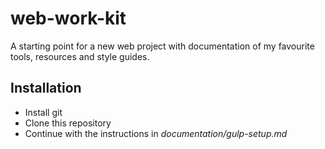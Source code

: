 # web-work-kit

A starting point for a new web project with documentation of my favourite tools, resources and style guides.


## Installation

-	Install git
-	Clone this repository
-	Continue with the instructions in _documentation/gulp-setup.md_
